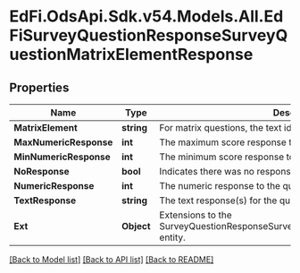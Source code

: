 # EdFi.OdsApi.Sdk.v54.Models.All.EdFiSurveyQuestionResponseSurveyQuestionMatrixElementResponse

## Properties

Name | Type | Description | Notes
------------ | ------------- | ------------- | -------------
**MatrixElement** | **string** | For matrix questions, the text identifying each row of the matrix. | 
**MaxNumericResponse** | **int** | The maximum score response to the question. | [optional] 
**MinNumericResponse** | **int** | The minimum score response to the question. | [optional] 
**NoResponse** | **bool** | Indicates there was no response to the question. | [optional] 
**NumericResponse** | **int** | The numeric response to the question. | [optional] 
**TextResponse** | **string** | The text response(s) for the question. | [optional] 
**Ext** | **Object** | Extensions to the SurveyQuestionResponseSurveyQuestionMatrixElementResponse entity. | [optional] 

[[Back to Model list]](../../README.md#documentation-for-models) [[Back to API list]](../../README.md#documentation-for-api-endpoints) [[Back to README]](../../README.md)

